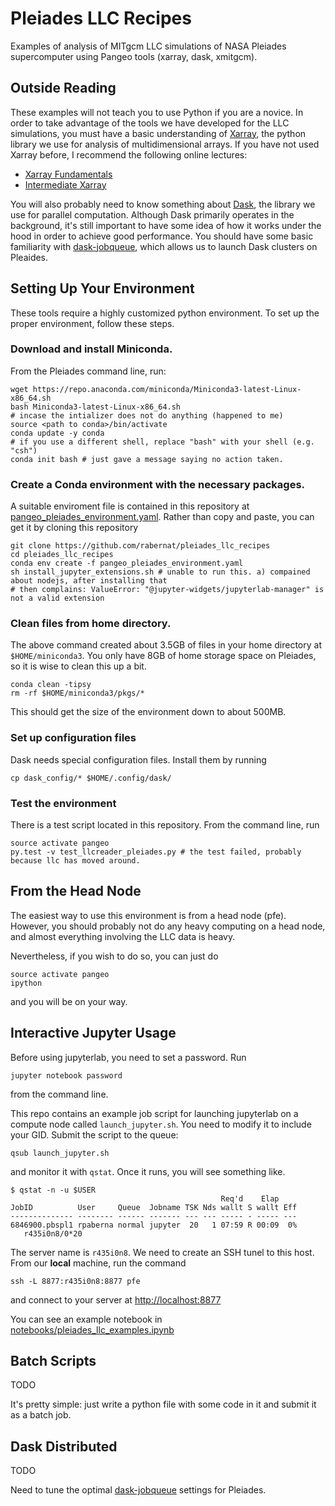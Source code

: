 # Pleiades LLC Recipes
Examples of analysis of MITgcm LLC simulations of NASA Pleiades supercomputer using 
Pangeo tools (xarray, dask, xmitgcm).

## Outside Reading

These examples will not teach you to use Python if you are a novice.
In order to take advantage of the tools we have developed for the LLC simulations,
you must have a basic understanding of [Xarray](http://xarray.pydata.org/en/latest/),
the python library we use for analysis of multidimensional arrays.
If you have not used Xarray before, I recommend the following online lectures:
- [Xarray Fundamentals](https://rabernat.github.io/research_computing_2018/xarray.html)
- [Intermediate Xarray](https://rabernat.github.io/research_computing_2018/intermediate-xarray.html)

You will also probably need to know something about [Dask](http://dask.pydata.org),
the library we use for parallel computation. Although Dask primarily operates in the
background, it's still important to have some idea of how it works under the hood
in order to achieve good performance. You should have some basic familiarity with
[dask-jobqueue](https://jobqueue.dask.org/en/latest/), which allows us to launch
Dask clusters on Pleaides.

## Setting Up Your Environment

These tools require a highly customized python environment. To set up the proper
environment, follow these steps.

### Download and install Miniconda.

From the Pleiades command line, run:
```
wget https://repo.anaconda.com/miniconda/Miniconda3-latest-Linux-x86_64.sh
bash Miniconda3-latest-Linux-x86_64.sh
# incase the intializer does not do anything (happened to me)
source <path to conda>/bin/activate
conda update -y conda
# if you use a different shell, replace "bash" with your shell (e.g. "csh")
conda init bash # just gave a message saying no action taken.
```

### Create a Conda environment with the necessary packages.
A suitable enviroment file is contained in this repository at
[pangeo_pleiades_environment.yaml](pangeo_pleiades_environment.yaml).
Rather than copy and paste, you can get it by cloning this repository
```
git clone https://github.com/rabernat/pleiades_llc_recipes
cd pleiades_llc_recipes
conda env create -f pangeo_pleiades_environment.yaml
sh install_jupyter_extensions.sh # unable to run this. a) compained about nodejs, after installing that 
# then complains: ValueError: "@jupyter-widgets/jupyterlab-manager" is not a valid extension
```

### Clean files from home directory.
The above command created about 3.5GB of files in your home directory at `$HOME/miniconda3`.
You only have 8GB of home storage space on Pleiades, so it is wise to clean this up a bit.
```
conda clean -tipsy
rm -rf $HOME/miniconda3/pkgs/*
```
This should get the size of the environment down to about 500MB.

### Set up configuration files

Dask needs special configuration files. Install them by running
```
cp dask_config/* $HOME/.config/dask/
```

### Test the environment

There is a test script located in this repository. From the command line, run
```
source activate pangeo
py.test -v test_llcreader_pleiades.py # the test failed, probably because llc has moved around. 
```

## From the Head Node

The easiest way to use this environment is from a head node (pfe). However,
you should probably not do any heavy computing on a head node, and almost
everything involving the LLC data is heavy.

Nevertheless, if you wish to do so, you can just do
```
source activate pangeo
ipython
```

and you will be on your way.

## Interactive Jupyter Usage

Before using jupyterlab, you need to set a password. Run

```
jupyter notebook password
```

from the command line.

This repo contains an example job script for launching jupyterlab on a compute node
called `launch_jupyter.sh`. You need to modify it to include your GID.
Submit the script to the queue:

```
qsub launch_jupyter.sh
```

and monitor it with `qstat`. Once it runs, you will see something like.

```
$ qstat -n -u $USER
                                               Req'd    Elap
JobID          User     Queue  Jobname TSK Nds wallt S wallt Eff
-------------- -------- ------ ------- --- --- ----- - ----- ---
6846900.pbspl1 rpaberna normal jupyter  20   1 07:59 R 00:09  0%
   r435i0n8/0*20
```

The server name is `r435i0n8`. We need to create an SSH tunel to this host.
From our **local** machine, run the command

```
ssh -L 8877:r435i0n8:8877 pfe
```

and connect to your server at <http://localhost:8877>

You can see an example notebook in [notebooks/pleiades_llc_examples.ipynb](./notebooks/pleiades_llc_examples.ipynb)

## Batch Scripts

TODO

It's pretty simple: just write a python file with some code in it and submit it as a batch job.

## Dask Distributed

TODO

Need to tune the optimal [dask-jobqueue](https://jobqueue.dask.org/en/latest/) settings for Pleiades.
